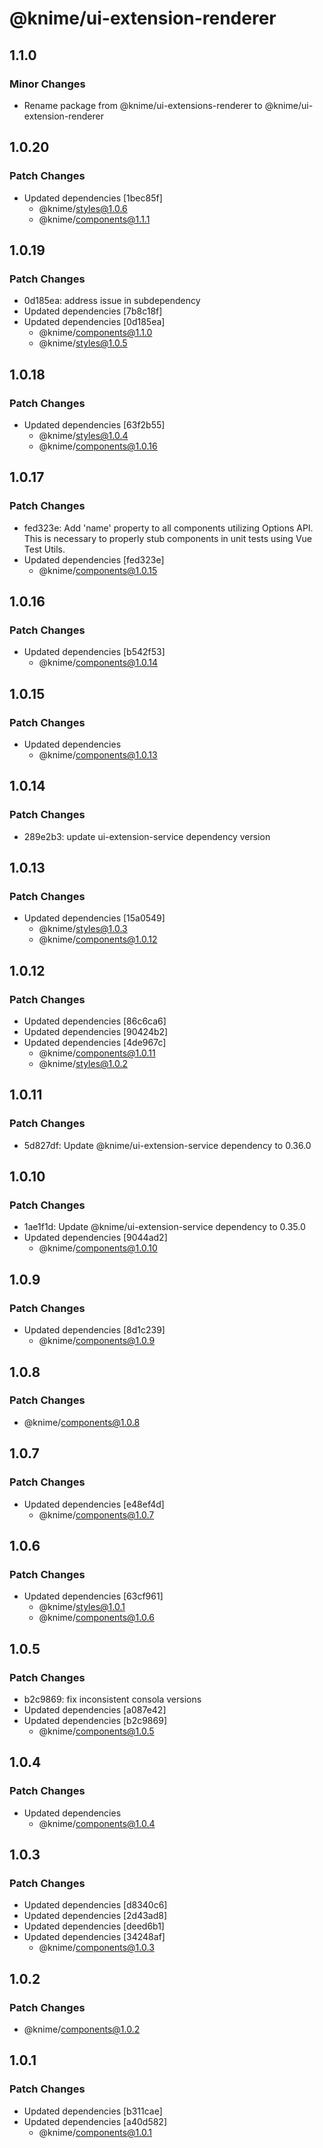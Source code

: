# @knime/ui-extension-renderer

## 1.1.0

### Minor Changes

- Rename package from @knime/ui-extensions-renderer to @knime/ui-extension-renderer

## 1.0.20

### Patch Changes

- Updated dependencies [1bec85f]
  - @knime/styles@1.0.6
  - @knime/components@1.1.1

## 1.0.19

### Patch Changes

- 0d185ea: address issue in subdependency
- Updated dependencies [7b8c18f]
- Updated dependencies [0d185ea]
  - @knime/components@1.1.0
  - @knime/styles@1.0.5

## 1.0.18

### Patch Changes

- Updated dependencies [63f2b55]
  - @knime/styles@1.0.4
  - @knime/components@1.0.16

## 1.0.17

### Patch Changes

- fed323e: Add 'name' property to all components utilizing Options API. This is necessary to properly stub components in unit tests using Vue Test Utils.
- Updated dependencies [fed323e]
  - @knime/components@1.0.15

## 1.0.16

### Patch Changes

- Updated dependencies [b542f53]
  - @knime/components@1.0.14

## 1.0.15

### Patch Changes

- Updated dependencies
  - @knime/components@1.0.13

## 1.0.14

### Patch Changes

- 289e2b3: update ui-extension-service dependency version

## 1.0.13

### Patch Changes

- Updated dependencies [15a0549]
  - @knime/styles@1.0.3
  - @knime/components@1.0.12

## 1.0.12

### Patch Changes

- Updated dependencies [86c6ca6]
- Updated dependencies [90424b2]
- Updated dependencies [4de967c]
  - @knime/components@1.0.11
  - @knime/styles@1.0.2

## 1.0.11

### Patch Changes

- 5d827df: Update @knime/ui-extension-service dependency to 0.36.0

## 1.0.10

### Patch Changes

- 1ae1f1d: Update @knime/ui-extension-service dependency to 0.35.0
- Updated dependencies [9044ad2]
  - @knime/components@1.0.10

## 1.0.9

### Patch Changes

- Updated dependencies [8d1c239]
  - @knime/components@1.0.9

## 1.0.8

### Patch Changes

- @knime/components@1.0.8

## 1.0.7

### Patch Changes

- Updated dependencies [e48ef4d]
  - @knime/components@1.0.7

## 1.0.6

### Patch Changes

- Updated dependencies [63cf961]
  - @knime/styles@1.0.1
  - @knime/components@1.0.6

## 1.0.5

### Patch Changes

- b2c9869: fix inconsistent consola versions
- Updated dependencies [a087e42]
- Updated dependencies [b2c9869]
  - @knime/components@1.0.5

## 1.0.4

### Patch Changes

- Updated dependencies
  - @knime/components@1.0.4

## 1.0.3

### Patch Changes

- Updated dependencies [d8340c6]
- Updated dependencies [2d43ad8]
- Updated dependencies [deed6b1]
- Updated dependencies [34248af]
  - @knime/components@1.0.3

## 1.0.2

### Patch Changes

- @knime/components@1.0.2

## 1.0.1

### Patch Changes

- Updated dependencies [b311cae]
- Updated dependencies [a40d582]
  - @knime/components@1.0.1
